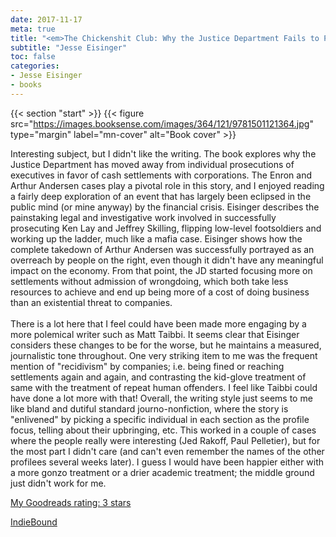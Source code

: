 ```yaml
---
date: 2017-11-17
meta: true
title: "<em>The Chickenshit Club: Why the Justice Department Fails to Prosecute Executives</em>"
subtitle: "Jesse Eisinger"
toc: false
categories:
- Jesse Eisinger
- books
---
```


{{< section "start" >}}
{{< figure src="https://images.booksense.com/images/364/121/9781501121364.jpg" type="margin" label="mn-cover" alt="Book cover" >}}

Interesting subject, but I didn't like the writing. The book explores why the Justice Department has moved away from individual prosecutions of executives in favor of cash settlements with corporations. The Enron and Arthur Andersen cases play a pivotal role in this story, and I enjoyed reading a fairly deep exploration of an event that has largely been eclipsed in the public mind (or mine anyway) by the financial crisis. Eisinger describes the painstaking legal and investigative work involved in successfully prosecuting Ken Lay and Jeffrey Skilling, flipping low-level footsoldiers and working up the ladder, much like a mafia case. Eisinger shows how the complete takedown of Arthur Andersen was successfully portrayed as an overreach by people on the right, even though it didn't have any meaningful impact on the economy. From that point, the JD started focusing more on settlements without admission of wrongdoing, which both take less resources to achieve and end up being more of a cost of doing business than an existential threat to companies. <br /><br />There is a lot here that I feel could have been made more engaging by a more polemical writer such as Matt Taibbi. It seems clear that Eisinger considers these changes to be for the worse, but he maintains a measured, journalistic tone throughout. One very striking item to me was the frequent mention of "recidivism" by companies; i.e. being fined or reaching settlements again and again, and contrasting the kid-glove treatment of same with the treatment of repeat human offenders. I feel like Taibbi could have done a lot more with that! Overall, the writing style just seems to me like bland and dutiful standard journo-nonfiction, where the story is "enlivened" by picking a specific individual in each section as the profile focus, telling about their upbringing, etc. This worked in a couple of cases where the people really were interesting (Jed Rakoff, Paul Pelletier), but for the most part I didn't care (and can't even remember the names of the other profilees several weeks later). I guess I would have been happier either with a more gonzo treatment or a drier academic treatment; the middle ground just didn't work for me.

[My Goodreads rating: 3 stars](https://www.goodreads.com/review/show/2145446224)  

[IndieBound](https://www.indiebound.org/book/9781501121364)
